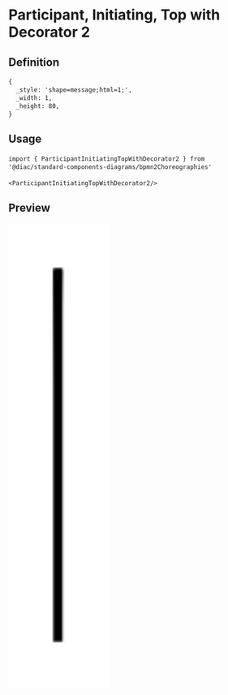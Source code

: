 # Participant, Initiating, Top with Decorator 2

## Definition

```
{
  _style: 'shape=message;html=1;',
  _width: 1,
  _height: 80,
}
```

## Usage

```
import { ParticipantInitiatingTopWithDecorator2 } from '@diac/standard-components-diagrams/bpmn2Choreographies'

<ParticipantInitiatingTopWithDecorator2/>
```

## Preview

<img src="./participant-initiating-top-with-decorator-2.png" width="200"/>
